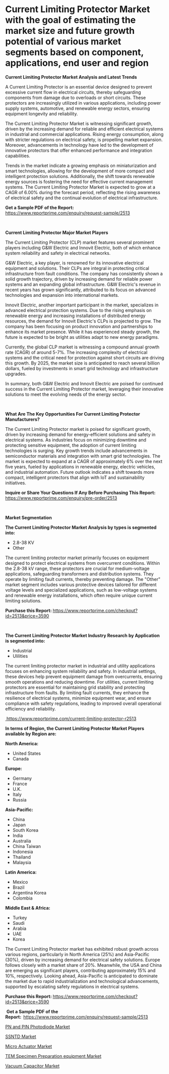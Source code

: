 <p><h1>Current Limiting Protector Market with the goal of estimating the market size and future growth potential of various market segments based on component, applications, end user and region</h1></p><p><strong>Current Limiting Protector Market Analysis and Latest Trends</strong></p>
<p><p>A Current Limiting Protector is an essential device designed to prevent excessive current flow in electrical circuits, thereby safeguarding components from damage due to overloads or short circuits. These protectors are increasingly utilized in various applications, including power supply systems, automotive, and renewable energy sectors, ensuring equipment longevity and reliability. </p><p>The Current Limiting Protector Market is witnessing significant growth, driven by the increasing demand for reliable and efficient electrical systems in industrial and commercial applications. Rising energy consumption, along with stricter regulations on electrical safety, is propelling market expansion. Moreover, advancements in technology have led to the development of innovative protectors that offer enhanced performance and integration capabilities.</p><p>Trends in the market indicate a growing emphasis on miniaturization and smart technologies, allowing for the development of more compact and intelligent protection solutions. Additionally, the shift towards renewable energy sources is fostering the need for effective current management systems. The Current Limiting Protector Market is expected to grow at a CAGR of 6.00% during the forecast period, reflecting the rising awareness of electrical safety and the continual evolution of electrical infrastructure.</p></p>
<p><strong>Get a Sample PDF of the Report:&nbsp;</strong> <a href="https://www.reportprime.com/enquiry/request-sample/2513">https://www.reportprime.com/enquiry/request-sample/2513</a></p>
<p>&nbsp;</p>
<p><strong>Current Limiting Protector Major Market Players</strong></p>
<p><p>The Current Limiting Protector (CLP) market features several prominent players including G&W Electric and Innovit Electric, both of which enhance system reliability and safety in electrical networks.</p><p>G&W Electric, a key player, is renowned for its innovative electrical equipment and solutions. Their CLPs are integral in protecting critical infrastructure from fault conditions. The company has consistently shown a solid growth trajectory, driven by increasing demand for reliable power systems and an expanding global infrastructure. G&W Electric's revenue in recent years has grown significantly, attributed to its focus on advanced technologies and expansion into international markets.</p><p>Innovit Electric, another important participant in the market, specializes in advanced electrical protection systems. Due to the rising emphasis on renewable energy and increasing installations of distributed energy resources, the demand for Innovit Electric's CLPs is projected to grow. The company has been focusing on product innovation and partnerships to enhance its market presence. While it has experienced steady growth, the future is expected to be bright as utilities adapt to new energy paradigms.</p><p>Currently, the global CLP market is witnessing a compound annual growth rate (CAGR) of around 5-7%. The increasing complexity of electrical systems and the critical need for protection against short circuits are driving this growth. By 2025, the market size is anticipated to reach several billion dollars, fueled by investments in smart grid technology and infrastructure upgrades.</p><p>In summary, both G&W Electric and Innovit Electric are poised for continued success in the Current Limiting Protector market, leveraging their innovative solutions to meet the evolving needs of the energy sector.</p></p>
<p>&nbsp;</p>
<p><strong>What Are The Key Opportunities For Current Limiting Protector Manufacturers?</strong></p>
<p><p>The Current Limiting Protector market is poised for significant growth, driven by increasing demand for energy-efficient solutions and safety in electrical systems. As industries focus on minimizing downtime and protecting sensitive equipment, the adoption of current limiting technologies is surging. Key growth trends include advancements in semiconductor materials and integration with smart grid technologies. The market is expected to expand at a CAGR of approximately 6% over the next five years, fueled by applications in renewable energy, electric vehicles, and industrial automation. Future outlook indicates a shift towards more compact, intelligent protectors that align with IoT and sustainability initiatives.</p></p>
<p><strong>Inquire or Share Your Questions If Any Before Purchasing This Report:</strong> <a href="https://www.reportprime.com/enquiry/pre-order/2513">https://www.reportprime.com/enquiry/pre-order/2513</a></p>
<p>&nbsp;</p>
<p><strong>Market Segmentation</strong></p>
<p><strong>The Current Limiting Protector Market Analysis by types is segmented into:</strong></p>
<p><ul><li>2.8-38 KV</li><li>Other</li></ul></p>
<p><p>The current limiting protector market primarily focuses on equipment designed to protect electrical systems from overcurrent conditions. Within the 2.8-38 kV range, these protectors are crucial for medium-voltage applications, safeguarding transformers and distribution systems. They operate by limiting fault currents, thereby preventing damage. The "Other" market segment includes various protective devices tailored for different voltage levels and specialized applications, such as low-voltage systems and renewable energy installations, which often require unique current limiting solutions.</p></p>
<p><strong>Purchase this Report:&nbsp;</strong><a href="https://www.reportprime.com/checkout?id=2513&price=3590">https://www.reportprime.com/checkout?id=2513&price=3590</a></p>
<p>&nbsp;</p>
<p><strong>The Current Limiting Protector Market Industry Research by Application is segmented into:</strong></p>
<p><ul><li>Industrial</li><li>Ulilities</li></ul></p>
<p><p>The current limiting protector market in industrial and utility applications focuses on enhancing system reliability and safety. In industrial settings, these devices help prevent equipment damage from overcurrents, ensuring smooth operations and reducing downtime. For utilities, current limiting protectors are essential for maintaining grid stability and protecting infrastructure from faults. By limiting fault currents, they enhance the resilience of electrical systems, minimize equipment wear, and ensure compliance with safety regulations, leading to improved overall operational efficiency and reliability.</p></p>
<p><a href="https://www.reportprime.com/current-limiting-protector-r2513">&nbsp;https://www.reportprime.com/current-limiting-protector-r2513</a></p>
<p><strong>In terms of Region, the Current Limiting Protector Market Players available by Region are:</strong></p>
<p>
    <p> <strong> North America: </strong>
        <ul>
            <li>United States</li>
            <li>Canada</li>
        </ul>
        </p> 
    <p> <strong> Europe: </strong>
        <ul>
            <li>Germany</li>
            <li>France</li>
            <li>U.K.</li>
            <li>Italy</li>
            <li>Russia</li>
        </ul>
        </p> 
    <p> <strong> Asia-Pacific: </strong>
        <ul>
            <li>China</li>
            <li>Japan</li>
            <li>South Korea</li>
            <li>India</li>
            <li>Australia</li>
            <li>China Taiwan</li>
            <li>Indonesia</li>
            <li>Thailand</li>
            <li>Malaysia</li>
        </ul>
        </p> 
    <p> <strong> Latin America: </strong>
        <ul>
            <li>Mexico</li>
            <li>Brazil</li>
            <li>Argentina Korea</li>
            <li>Colombia</li>
        </ul>
        </p> 
    <p> <strong> Middle East & Africa: </strong>
        <ul>
            <li>Turkey</li>
            <li>Saudi</li>
            <li>Arabia</li>
            <li>UAE</li>
            <li>Korea</li>
        </ul>
    </p>
    </p>
<p><p>The Current Limiting Protector market has exhibited robust growth across various regions, particularly in North America (25%) and Asia-Pacific (30%), driven by increasing demand for electrical safety solutions. Europe follows closely with a market share of 20%. Meanwhile, the USA and China are emerging as significant players, contributing approximately 15% and 10%, respectively. Looking ahead, Asia-Pacific is anticipated to dominate the market due to rapid industrialization and technological advancements, supported by escalating safety regulations in electrical systems.</p></p>
<p><strong>Purchase this Report: </strong><a href="https://www.reportprime.com/checkout?id=2513&price=3590">https://www.reportprime.com/checkout?id=2513&price=3590</a></p>
<p>&nbsp;<strong>Get a Sample PDF of the Report:&nbsp;&nbsp;</strong><a href="https://www.reportprime.com/enquiry/request-sample/2513">https://www.reportprime.com/enquiry/request-sample/2513</a></p>
<p><strong></strong></p>
<p><p><a href="https://www.linkedin.com/pulse/strategic-insights-global-pn-pin-photodiode-market-trends-ho2ue?trackingId=qhaSJcnuSSO%2BKaugW5oshQ%3D%3D">PN and PIN Photodiode Market</a></p><p><a href="https://github.com/KamrulHadi87/Market-Research-Report-List-1/blob/main/ssntd-market.md">SSNTD Market</a></p><p><a href="https://github.com/LaurenShaw586/Market-Research-Report-List-1/blob/main/micro-actuator-market.md">Micro Actuator Market</a></p><p><a href="https://issuu.com/reportprime-2/docs/tem-specimen-preparation-equipment-_6b6dbdd9807cc8">TEM Specimen Preparation equipment Market</a></p><p><a href="https://www.linkedin.com/pulse/global-vacuum-capacitor-market-trends-analysis-future-growth-cuawf?trackingId=LjYFlVwmRgGL32jwU6GKdg%3D%3D">Vacuum Capacitor Market</a></p></p>